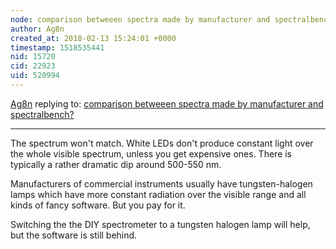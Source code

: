 ```yaml
---
node: comparison betweeen spectra made by manufacturer and spectralbench?
author: Ag8n
created_at: 2018-02-13 15:24:01 +0000
timestamp: 1518535441
nid: 15720
cid: 22923
uid: 520994
---
```




[Ag8n](../profile/Ag8n) replying to: [comparison betweeen spectra made by manufacturer and spectralbench?](../notes/miramon/02-12-2018/comparison-betweeen-spectra-made-by-manufacturer-and-spectralbench)

----
The spectrum won't match.  White LEDs don't produce constant light over the whole visible spectrum, unless you get expensive ones.  There is typically a rather dramatic dip around 500-550 nm. 

Manufacturers of commercial instruments usually have tungsten-halogen lamps which have more constant radiation over the visible range and all kinds of fancy software.  But you pay for it.

Switching the the DIY spectrometer to a tungsten halogen lamp will help, but the software is still behind.





